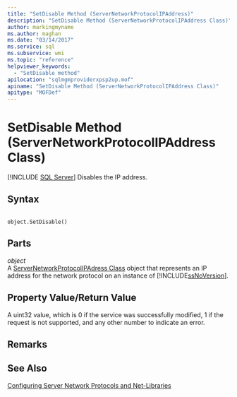 ```yaml
---
title: "SetDisable Method (ServerNetworkProtocolIPAddress)"
description: "SetDisable Method (ServerNetworkProtocolIPAddress Class)"
author: markingmyname
ms.author: maghan
ms.date: "03/14/2017"
ms.service: sql
ms.subservice: wmi
ms.topic: "reference"
helpviewer_keywords:
  - "SetDisable method"
apilocation: "sqlmgmproviderxpsp2up.mof"
apiname: "SetDisable Method (ServerNetworkProtocolIPAddress Class)"
apitype: "MOFDef"
---
```

# SetDisable Method (ServerNetworkProtocolIPAddress Class)
[!INCLUDE [SQL Server](../../../includes/applies-to-version/sqlserver.md)]
  Disables the IP address.  
  
## Syntax  
  
```  
  
object.SetDisable()  
```  
  
## Parts  
 *object*  
 A [ServerNetworkProtocolIPAdress Class](../../../relational-databases/wmi-provider-configuration-classes/servernetworkprotocolipaddress-class/servernetworkprotocolipaddress-class.md) object that represents an IP address for the network protocol on an instance of [!INCLUDE[ssNoVersion](../../../includes/ssnoversion-md.md)].  
  
## Property Value/Return Value  
 A uint32 value, which is 0 if the service was successfully modified, 1 if the request is not supported, and any other number to indicate an error.  
  
## Remarks  
  
## See Also  
 [Configuring Server Network Protocols and Net-Libraries](https://msdn.microsoft.com/library/ms177485\(v=sql.100\).aspx)  
  
  
